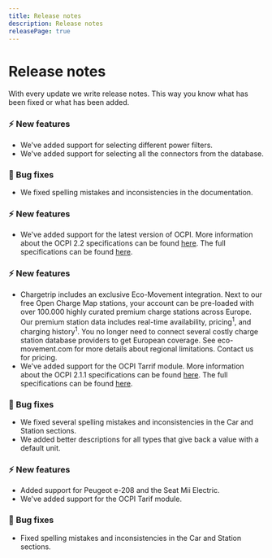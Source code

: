 ```yaml
---
title: Release notes
description: Release notes
releasePage: true
---
```


# Release notes

With every update we write release notes. This way you know what has been fixed or what has been added.

<release-note title="3.2.0 - Tile Service Filter" date="16th of July 2020">

### ⚡️ New features

- We've added support for selecting different power filters.
- We've added support for selecting all the connectors from the database. 


### 🐞️ Bug fixes
- We fixed spelling mistakes and inconsistencies in the documentation.

</release-note>

<release-note title="3.1.0 - OCPI 2.2 Support" date="10th of June 2020">

### ⚡️ New features
- We've added support for the latest version of OCPI. More information about the OCPI 2.2 specifications can be found [here](https://github.com/ocpi/ocpi). The full specifications can be found [here](https://github.com/ocpi/ocpi/releases/download/2.2/OCPI-2.2.pdf).

</release-note>

<release-note title="3.0.1 - OCPI 2.1.1 Support" date="14th of April 2020">

### ⚡️ New features
- Chargetrip includes an exclusive Eco-Movement integration. Next to our free Open Charge Map stations, your account can be pre-loaded with over 100.000 highly curated premium charge stations across Europe. Our premium station data includes real-time availability, pricing<sup>1</sup>, and charging history<sup>1</sup>. You no longer need to connect several costly charge station database providers to get European coverage. See eco-movement.com for more details about regional limitations. <cta action='smallchat'>Contact us</cta> for pricing. 
- We've added support for the OCPI Tarrif module. More information about the OCPI 2.1.1 specifications can be found [here](https://github.com/ocpi/ocpi). The full specifications can be found [here](https://github.com/ocpi/ocpi/releases/download/2.1.1/OCPI_2.1.1.pdf).

### 🐞️ Bug fixes
- We fixed several spelling mistakes and inconsistencies in the Car and Station sections. 
- We added better descriptions for all types that give back a value with a default unit.

</release-note>

<release-note title="3.0.0 - Generation 3 of the Chargetrip API" date="18th of January 2020">

### ⚡️ New features
- Added support for Peugeot e-208 and the Seat Mii Electric. 
- We've added support for the OCPI Tarif module. 

### 🐞️ Bug fixes
- Fixed spelling mistakes and inconsistencies in the Car and Station sections.
</release-note>
